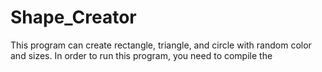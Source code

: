 # Shape_Creator
This program can create rectangle, triangle, and circle with random color and sizes.
In order to run this program, you need to compile the 
